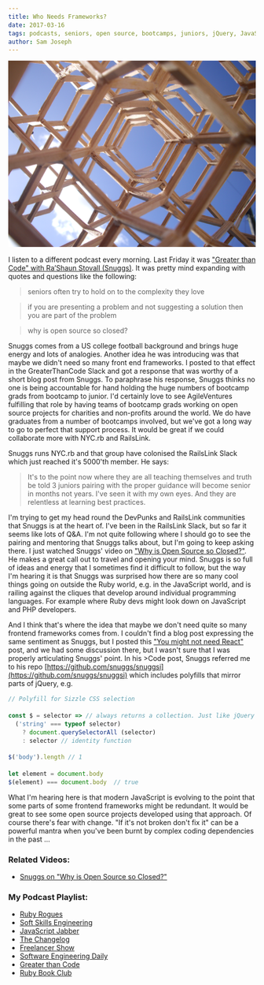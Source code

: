 ```yaml
---
title: Who Needs Frameworks?
date: 2017-03-16
tags: podcasts, seniors, open source, bootcamps, juniors, jQuery, JavaScript
author: Sam Joseph
---
```


![frameworks](/images/frameworks.JPG)

I listen to a different podcast every morning.  Last Friday it was ["Greater than Code" with Ra’Shaun Stovall (Snuggs)](http://www.greaterthancode.com/podcast/episode-014-rashaun-stovall-snuggs/).  It was pretty mind expanding with quotes and questions like the following:

> seniors often try to hold on to the complexity they love

> if you are presenting a problem and not suggesting a solution then you are part of the problem

> why is open source so closed?

Snuggs comes from a US college football background and brings huge energy and lots of analogies.  Another idea he was introducing was that maybe we didn't need so many front end frameworks.  I posted to that effect in the GreaterThanCode Slack and got a response that was worthy of a short blog post from Snuggs.  To paraphrase his response, Snuggs thinks no one is being accountable for hand holding the huge numbers of bootcamp grads from bootcamp to junior.  I'd certainly love to see AgileVentures fulfilling that role by having teams of bootcamp grads working on open source projects for charities and non-profits around the world.  We do have graduates from a number of bootcamps involved, but we've got a long way to go to perfect that support process.  It would be great if we could collaborate more with NYC.rb and RailsLink.  

Snuggs runs NYC.rb and that group have colonised the RailsLink Slack which just reached it's 5000'th member.  He says:

> It's to the point now where they are all teaching themselves and truth be told 3 juniors pairing with the proper guidance will become senior in months not years. I've seen it with my own eyes. And they are relentless at learning best practices. 

I'm trying to get my head round the DevPunks and RailsLink communities that Snuggs is at the heart of.  I've been in the RailsLink Slack, but so far it seems like lots of Q&A.  I'm not quite following where I should go to see the pairing and mentoring that Snuggs talks about, but I'm going to keep asking there.  I just watched Snuggs' video on ["Why is Open Source so Closed?"](https://youtu.be/A5ad52AogJ8).  He makes a great call out to travel and opening your mind.  Snuggs is so full of ideas and energy that I sometimes find it difficult to follow, but the way I'm hearing it is that Snuggs was surprised how there are so many cool things going on outside the Ruby world, e.g. in the JavaScript world, and is railing against the cliques that develop around individual programming languages. For example where Ruby devs might look down on JavaScript and PHP developers.

And I think that's where the idea that maybe we don't need quite so many frontend frameworks comes from.  I couldn't find a blog post expressing the same sentiment as Snuggs, but I posted this ["You might not need React"](https://hackernoon.com/you-might-not-need-react-e5fd54611111#.ywyol38o9) post, and we had some discussion there, but I wasn't sure that I was properly articulating Snuggs' point.  In his >Code post, Snuggs referred me to his repo [https://github.com/snuggs/snuggsi](https://github.com/snuggs/snuggsi) which includes polyfills that mirror parts of jQuery, e.g. 

```js
// Polyfill for Sizzle CSS selection

const $ = selector => // always returns a collection. Just like jQuery
  ('string' === typeof selector)
    ? document.querySelectorAll (selector)
    : selector // identity function

$('body').length // 1

let element = document.body
$(element) === document.body  // true
```

What I'm hearing here is that modern JavaScript is evolving to the point that some parts of some frontend frameworks might be redundant.  It would be great to see some open source projects developed using that approach.  Of course there's fear with change.  "If it's not broken don't fix it" can be a powerful mantra when you've been burnt by complex coding dependencies in the past ...

### Related Videos:

* [Snuggs on "Why is Open Source so Closed?"](https://youtu.be/A5ad52AogJ8)

### My Podcast Playlist:

* [Ruby Rogues](https://devchat.tv/ruby-rogues)
* [Soft Skills Engineering](https://softskills.audio/)
* [JavaScript Jabber](https://devchat.tv/js-jabber)
* [The Changelog](https://changelog.com/podcast)
* [Freelancer Show](https://devchat.tv/freelancers)
* [Software Engineering Daily](https://softwareengineeringdaily.com/)
* [Greater than Code](https://www.greaterthancode.com/)
* [Ruby Book Club](http://rubybookclub.com/)
